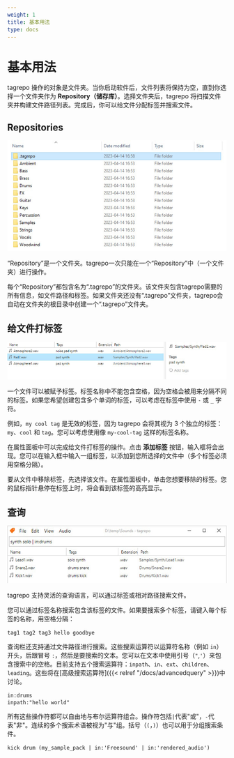 ```yaml
---
weight: 1
title: 基本用法
type: docs
---
```


# 基本用法

tagrepo 操作的对象是文件夹。当你启动软件后，文件列表将保持为空，直到你选择一个文件夹作为 **Repository（储存库）**。选择文件夹后，tagrepo 将扫描文件夹并构建文件路径列表。完成后，你可以给文件分配标签并搜索文件。

## Repositories

![Windows资源管理器中存储库的截图，演示自动生成的“ .tagrepo”文件夹](manual-repository.jpg)

“Repository”是一个文件夹。tagrepo一次只能在一个“Repository”中（一个文件夹）进行操作。

每个“Repository”都包含名为“.tagrepo”的文件夹。该文件夹包含tagrepo需要的所有信息，如文件路径和标签。如果文件夹还没有“.tagrepo”文件夹，tagrepo会自动在文件夹的根目录中创建一个“.tagrepo”文件夹。

## 给文件打标签

![tagrepo 中的属性面板截图](manual-tagging.jpg)

一个文件可以被赋予标签。标签名称中不能包含空格，因为空格会被用来分隔不同的标签。如果您希望创建包含多个单词的标签，可以考虑在标签中使用 `-` 或 `_` 字符。

例如，`my cool tag` 是无效的标签，因为 tagrepo 会将其视为 3 个独立的标签：`my`、`cool` 和 `tag`。您可以考虑使用像 `my-cool-tag` 这样的标签名称。

在属性面板中可以完成给文件打标签的操作。点击 **添加标签** 按钮，输入框将会出现。您可以在输入框中输入一组标签，以添加到您所选择的文件中（多个标签必须用空格分隔）。

要从文件中移除标签，先选择该文件。在属性面板中，单击您想要移除的标签。您的鼠标指针悬停在标签上时，将会看到该标签的高亮显示。

## 查询

![tagrepo 中查询栏的屏幕截图](manual-query.jpg)

tagrepo 支持灵活的查询语言，可以通过标签或相对路径搜索文件。

您可以通过标签名称搜索包含该标签的文件。如果要搜索多个标签，请键入每个标签的名称，用空格分隔：

```
tag1 tag2 tag3 hello goodbye
```

查询栏还支持通过文件路径进行搜索。这些搜索运算符以运算符名称（例如 `in`）开头，后跟冒号 `:`，然后是要搜索的文本。您可以在文本中使用引号（`"`,`'`）来包含搜索中的空格。目前支持五个搜索运算符：`inpath`、`in`、`ext`、`children`、`leading`。这些将在[高级搜索运算符]({{< relref "/docs/advancedquery" >}})中讨论。

```
in:drums
inpath:"hello world"
```

所有这些操作符都可以自由地与布尔运算符组合。操作符包括`|`代表"或"，`-`代表"非"。连续的多个搜索术语被视为"与"组。括号（`(`，`)`）也可以用于分组搜索条件。

```
kick drum (my_sample_pack | in:'Freesound' | in:'rendered_audio')
```
